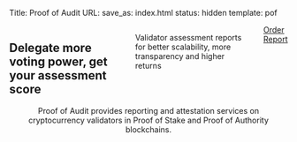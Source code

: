 Title: Proof of Audit
URL:
save_as: index.html
status: hidden
template: pof

<section id="home">
	<div class="container">
	<div class="row">
	<div class="six columns offset-by-three splash">
		<h2 class="slogan">
			Delegate more voting power, get your assessment score 
			<!-- Celebrating Top Talent in Tech, At All Positions -->
		</h2>
		<p class="byline">Validator assessment reports for better scalability, more transparency and higher returns </p>
		<a class="nominate nav-item" href="/pages/about-us.html">
		<div class="hang"></div>Order Report</a>
	</div>
	</div>
	<div class="row">
	<div class="eight columns offset-by-two" style="text-align:center;">
		<!-- <div class="testimonial-name">John Smith</div> -->
		<div class="testimonial">Proof of Audit provides reporting and attestation services on cryptocurrency validators in Proof of Stake and Proof of Authority blockchains.</div>
	</div>
	</div>
	</div>
</section>

<div class="sep"></div>